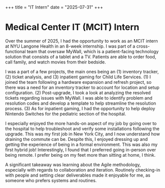 +++
title = "IT Intern"
date = "2025-07-31"
+++

# Medical Center IT (MCIT) Intern

Over the summer of 2025, I had the opportunity to work as an MCIT intern at NYU Langone Health in an 8-week internship. I was part of a cross-functional team that oversaw MyWall, which is a patient-facing technology solution that consists of a tablet and a TV. Patients are able to order food, call family, and watch movies from their bedside.

I was a part of a few projects, the main ones being an (1) inventory tracker, (2) ticket analysis, and (3) inpatient gaming for Child Life Services. (1) I joined the team following a hardware expansion and refresh project, so there was a need for an inventory tracker to account for location and setup configuration. (2) Post-upgrade, I took a look at analyzing the resolved tickets regarding issues with MyWall. I was able to identify problem and resolution codes and develop a template to help streamline the resolution process. (3) As for inpatient gaming, I had the opportunity to help deploy Nintendo Switches for the pediatric section of the hospital.

I especially enjoyed the more hands-on aspect of my job by going over to the hospital to help troubleshoot and verify some installations following the upgrade. This was my first job in New York City, and I now understand how draining the commute can be. Despite this, I enjoyed dressing up and getting the experience of being in a formal environment. This was also my first hybrid job! Interestingly, I found that I preferred going in-person over being remote. I prefer being on my feet more than sitting at home, I think.

A significant takeaway was learning about the Agile methodology, especially with regards to collaboration and iteration. Routinely checking-in with people and setting clear deliverables made it enjoyable for me, as someone who prefers systems and routines.